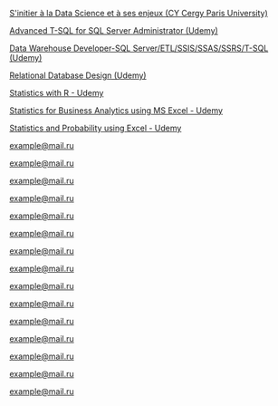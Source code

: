 <a href="https://drive.google.com/file/d/187OIHVu94qsEeKln3SCe1boQfrt77AxK/view">S'initier à la Data Science et à ses enjeux (CY Cergy Paris University)</a>

<a href="https://www.udemy.com/certificate/UC-89a0f801-c45b-48d9-8c7c-d6bc03bd2e91/">Advanced T-SQL for SQL Server Administrator (Udemy)</a>

<a href="https://www.udemy.com/certificate/UC-6a203fc7-9828-4b16-b381-f150c836c9b9/">Data Warehouse Developer-SQL Server/ETL/SSIS/SSAS/SSRS/T-SQL (Udemy)</a>

<a href="https://www.udemy.com/certificate/UC-ac678604-1911-4a2f-beb4-7c3f0a0ae551/">Relational Database Design (Udemy)</a>

<a href="https://www.udemy.com/certificate/UC-c046005b-54fb-4d4e-aba8-4fec8c49e0fe/">Statistics with R - Udemy</a>

<a href="https://www.udemy.com/certificate/UC-cc24dfef-3ade-41d0-8192-7eaa7a96b510/">Statistics for Business Analytics using MS Excel - Udemy</a>

<a href="https://www.udemy.com/certificate/UC-9cd02a2d-e3e4-4ddc-b1c9-40011fda8adb/">Statistics and Probability using Excel - Udemy</a>

<a href="mailto: example@mail.ru">example@mail.ru</a>

<a href="mailto: example@mail.ru">example@mail.ru</a>

<a href="mailto: example@mail.ru">example@mail.ru</a>

<a href="mailto: example@mail.ru">example@mail.ru</a>

<a href="mailto: example@mail.ru">example@mail.ru</a>

<a href="mailto: example@mail.ru">example@mail.ru</a>

<a href="mailto: example@mail.ru">example@mail.ru</a>

<a href="mailto: example@mail.ru">example@mail.ru</a>

<a href="mailto: example@mail.ru">example@mail.ru</a>

<a href="mailto: example@mail.ru">example@mail.ru</a>

<a href="mailto: example@mail.ru">example@mail.ru</a>

<a href="mailto: example@mail.ru">example@mail.ru</a>

<a href="mailto: example@mail.ru">example@mail.ru</a>

<a href="mailto: example@mail.ru">example@mail.ru</a>

<a href="mailto: example@mail.ru">example@mail.ru</a>
